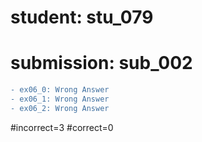 # student: stu_079
# submission: sub_002

```diff
- ex06_0: Wrong Answer
- ex06_1: Wrong Answer
- ex06_2: Wrong Answer
```
#incorrect=3
#correct=0
